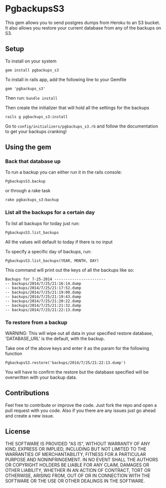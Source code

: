 PgbackupsS3
=======================================

This gem allows you to send postgres dumps from Heroku to an S3 bucket. It also
allows you restore your current database from any of the backups on S3.

## Setup

To install on your system

`gem install pgbackups_s3`

To install in rails app, add the following line to your Gemfile

`gem 'pgbackups_s3'`

Then run: `bundle install`

Then create the initializer that will hold all the settings for the backups

`rails g pgbackups_s3:install`

Go to `config/initializers/pgbackups_s3.rb` and follow the documentation to get your backups cranking!

## Using the gem

### Back that database up

To run a backup you can either run it in the rails console:

`PgbackupsS3.backup`

or through a rake task

`rake pgbackups_s3:backup`

### List all the backups for a certain day

To list all backups for today just run:

`PgbackupsS3.list_backups`

All the values will default to today if there is no input

To specify a specific day of backups, run:

`PgbackupsS3.list_backups(YEAR, MONTH, DAY)`

This command will print out the keys of all the backups like so:

<pre><code>Backups for 7-25-2014 -----------------------
-- backups/2014/7/25/21:16:14.dump
-- backups/2014/7/25/21:17:52.dump
-- backups/2014/7/25/21:19:00.dump
-- backups/2014/7/25/21:19:43.dump
-- backups/2014/7/25/21:20:22.dump
-- backups/2014/7/25/21:21:32.dump
-- backups/2014/7/25/21:22:13.dump
</code></pre>

### To restore from a backup

WARNING: This will wipe out all data in your specified restore database, 'DATABASE_URL' is the default, with the backup.

Take one of the above keys and enter it as the param for the following function

`PgbackupsS3.restore('backups/2014/7/25/21:22:13.dump')`

You will have to confirm the restore but the database specified will be overwritten with your backup data.

## Contributions

Feel free to contribute or improve the code. Just fork the repo and open a pull request with you code. Also if you there are any issues just go ahead and create a new issue.

## License

THE SOFTWARE IS PROVIDED "AS IS", WITHOUT WARRANTY OF ANY KIND, EXPRESS OR
IMPLIED, INCLUDING BUT NOT LIMITED TO THE WARRANTIES OF MERCHANTABILITY,
FITNESS FOR A PARTICULAR PURPOSE AND NONINFRINGEMENT. IN NO EVENT SHALL THE
AUTHORS OR COPYRIGHT HOLDERS BE LIABLE FOR ANY CLAIM, DAMAGES OR OTHER
LIABILITY, WHETHER IN AN ACTION OF CONTRACT, TORT OR OTHERWISE, ARISING FROM,
OUT OF OR IN CONNECTION WITH THE SOFTWARE OR THE USE OR OTHER DEALINGS IN
THE SOFTWARE.
